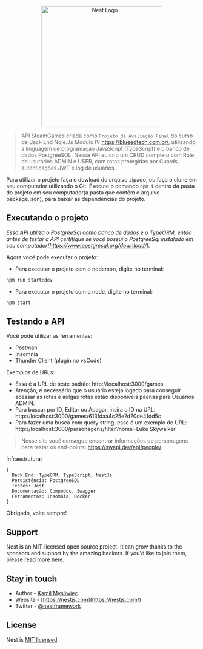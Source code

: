 <p align="center">
  <a href="http://nestjs.com/" target="blank"><img src="https://nestjs.com/img/logo_text.svg" width="320" alt="Nest Logo" /></a>
</p>

> API SteamGames criada como `Projeto de Avaliação Final` do curso de Back End Noje.Js Módulo IV https://blueedtech.com.br/, utilizando a linguagem de programação JavaScript (TypeScript) e o banco de dados PostgreeSQL. Nessa API eu crio um CRUD completo com Role de usurários ADMIN e USER, com rotas protegidas por Guards, autenticações JWT e log de usuários.

Para utilizar o projeto faça o dowload do arquivo zipado, ou faça o clone em seu computador utilizando o Git. Execute o comando `npm i` dentro da pasta do projeto em seu computador(a pasta que contém o arquivo package.json), para baixar as dependencias do projeto.

## Executando o projeto

_Essa API utiliza o PostgreeSql como banco de dados e o TypeORM, então antes de testar a API certifique se você possui o PostgreeSql instalado em seu computador(https://www.postgresql.org/download/)._

Agora você pode executar o projeto:

- Para executar o projeto com o nodemon, digite no terminal:

```bash
npm run start:dev
```

- Para executar o projeto com o node, digite no terminal:

```bash
npm start
```

## Testando a API

Você pode utilizar as ferramentas:

- Postman
- Insomnia
- Thunder Client (plugin no vsCode)

Exemplos de URLs:

- Essa é a URL de teste padrão: http://localhost:3000/games
- Atenção, é necessário que o usuário esteja logado para conseguir acessar as rotas e aulgas rotas estão disponiveis paenas para Usuários ADMIN.
- Para buscar por ID, Editar ou Apagar, insira o ID na URL: http://localhost:3000/games/613fdaa4c25e7d70de41dd5c
- Para fazer uma busca com query string, esse é um exemplo de URL: http://localhost:3000/personagens/filter?nome=Luke Skywalker

> Nesse site você consegue encontrar informações de personagens para testar os end-points: https://swapi.dev/api/people/

Infraestrutura:

```NodeJs
{
  Back End: TypeORM, TypeScript, NestJs
  Persistência: PostgreeSQL
  Testes: Jest
  Documentação: Compodoc, Swagger
  Ferramentas: Insomnia, Docker
}
```

Obrigado, volte sempre!
## Support

Nest is an MIT-licensed open source project. It can grow thanks to the sponsors and support by the amazing backers. If you'd like to join them, please [read more here](https://docs.nestjs.com/support).

## Stay in touch

- Author - [Kamil Myśliwiec](https://kamilmysliwiec.com)
- Website - [https://nestjs.com](https://nestjs.com/)
- Twitter - [@nestframework](https://twitter.com/nestframework)

## License

Nest is [MIT licensed](LICENSE).
